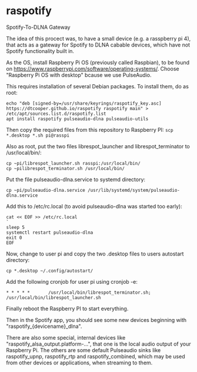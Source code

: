 # raspotify
Spotify-To-DLNA Gateway

The idea of this procect was, to have a small device (e.g. a rasspberry pi 4), that acts as a gateway for Spotify to DLNA cabable devices, which have not Spotify functionality built in.

As the OS, install Raspberry Pi OS (previously called Raspbian), to be found on https://www.raspberrypi.com/software/operating-systems/. Choose "Raspberry Pi OS with desktop" bcause we use PulseAudio.

This requires installation of several Debian packages. To install them, do as root:

```
echo "deb [signed-by=/usr/share/keyrings/raspotify_key.asc] https://dtcooper.github.io/raspotify raspotify main" > /etc/apt/sources.list.d/raspotify.list
apt install raspotify pulseaudio-dlna pulseaudio-utils
```

Then copy the required files from this repository to Raspberry PI:
`scp *.desktop *.sh pi@rasspi`

Also as root, put the two files librespot_launcher and librespot_terminator to /usr/local/bin/:
```
cp ~pi/librespot_launcher.sh rasspi:/usr/local/bin/
cp ~pilibrespot_terminator.sh /usr/local/bin/
```

Put the file pulseaudio-dlna.service to systemd directory:
```
cp ~pi/pulseaudio-dlna.service /usr/lib/systemd/system/pulseaudio-dlna.service 
```

Add this to /etc/rc.local (to avoid pulseaudio-dlna was started too early):

```
cat << EOF >> /etc/rc.local
`
sleep 5
systemctl restart pulseaudio-dlna
exit 0
EOF
```

Now, change to user pi and copy the two .desktop files to users autostart directory:

```
cp *.desktop ~/.config/autostart/
```

Add the following cronjob for user pi using cronjob -e:
```
* * * * *       /usr/local/bin/librespot_terminator.sh; /usr/local/bin/librespot_launcher.sh
```

Finally reboot the Raspberry PI to start everything.

Then in the Spotify app, you should see some new devices beginning with "raspotify_{devicename}_dlna".

There are also some special, internal devices like "raspotify_alsa_output.platform-...", that one is the local audio output of your Raspberry Pi. The others are some default Pulseaudio sinks like raspotify_upnp, raspotify_rtp and raspotify_combined, which may be used from other devices or applications, when streaming to them.
